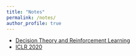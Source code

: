 ```yaml
---
title: "Notes"
permalink: /notes/
author_profile: true
---
```


* [Decision Theory and Reinforcement Learning](/notes/reinforcement-learning/)
* [ICLR 2020](/notes/iclr2020/)
